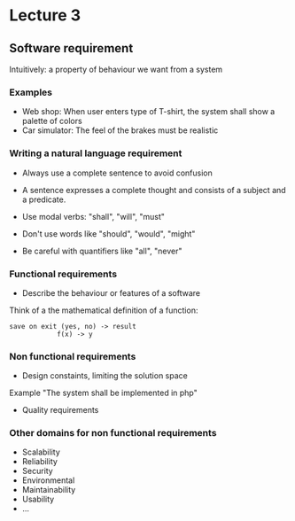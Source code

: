 # Lecture 3

## Software requirement
Intuitively: a property of behaviour we want from a system

### Examples
- Web shop: When user enters type of T-shirt, the system shall show a palette of colors
- Car simulator: The feel of the brakes must be realistic

### Writing a natural language requirement

- Always use a complete sentence to avoid confusion

- A sentence expresses a complete thought and consists of a subject and a predicate.

- Use modal verbs: "shall", "will", "must"

- Don't use words like "should", "would", "might"

- Be careful with quantifiers like "all", "never"

### Functional requirements

- Describe the behaviour or features of a software

Think of a the mathematical definition of a function: 

    save on exit (yes, no) -> result
                f(x) -> y

### Non functional requirements

- Design constaints, limiting the solution space

Example "The system shall be implemented in php"

- Quality requirements

### Other domains for non functional requirements

- Scalability
- Reliability
- Security
- Environmental
- Maintainability
- Usability
- ...

